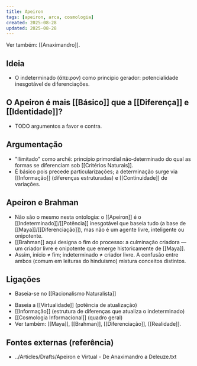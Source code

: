 ```yaml
---
title: Apeiron
tags: [apeiron, arca, cosmologia]
created: 2025-08-28
updated: 2025-08-28
---
```

Ver também: [[Anaximandro]].
## Ideia
- O indeterminado (ἄπειρον) como princípio gerador: potencialidade inesgotável de diferenciações.
## O Apeiron é mais [[Básico]] que a [[Diferença]] e [[Identidade]]?
* TODO argumentos a favor e contra.

## Argumentação
- "Ilimitado" como archê: princípio primordial não‑determinado do qual as formas se diferenciam sob [[Critérios Naturais]].
- É básico pois precede particularizações; a determinação surge via [[Informação]] (diferenças estruturadas) e [[Continuidade]] de variações.

## Apeiron e Brahman
- Não são o mesmo nesta ontologia: o [[Apeiron]] é o [[Indeterminado]]/[[Potência]] inesgotável que baseia tudo (a base de [[Maya]]/[[Diferenciação]]), mas não é um agente livre, inteligente ou onipotente.
- [[Brahman]] aqui designa o fim do processo: a culminação criadora — um criador livre e onipotente que emerge historicamente de [[Maya]].
- Assim, início ≠ fim; indeterminado ≠ criador livre. A confusão entre ambos (comum em leituras do hinduísmo) mistura conceitos distintos.
## Ligações
* Baseia-se no [[Racionalismo Naturalista]]
- Baseia a [[Virtualidade]] (potência de atualização)
- [[Informação]] (estrutura de diferenças que atualiza o indeterminado)
- [[Cosmologia Informacional]] (quadro geral)
- Ver também: [[Maya]], [[Brahman]], [[Diferenciação]], [[Realidade]].

## Fontes externas (referência)
- ../Articles/Drafts/Apeiron e Virtual - De Anaximandro a Deleuze.txt
